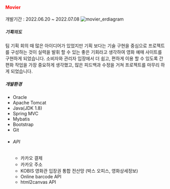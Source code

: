 <style>
	h4 {
		color: red;
	}
</style>
<h4>Movier</h4>
<time>개발기간 : 2022.06.20 ~ 2022.07.08</time>

<img alt="movier_erdiagram" src="https://user-images.githubusercontent.com/106262783/177227425-7eb50079-28bf-4d5a-acac-16f1a56258e5.png"/>

<h5>기획의도</h5>
<p>
팀 기획 회의 때 많은 아이디어가 있었지만
기획 보다는 기술 구현을 중심으로 프로젝트를 구성하는 것이
실력을 발휘 할 수 있는 좋은 기회라고 생각하여
영화 예매 사이트를 구현하게 되었습니다.
소비자와 관리자 입장에서 더 쉽고, 
편하게 이용 할 수 있도록 간편화 작업을 가장 중요하게 생각했고, 많은 피드백과 수정을 거쳐
프로젝트를 마무리 하게 되었습니다.
</p>

<h5>개발환경</h5>
<ul>
	<li>Oracle</li>
	<li>Apache Tomcat</li>
	<li>Java(JDK 1.8)</li>
	<li>Spring MVC</li>
	<li>Mybatis</li>
	<li>Bootstrap</li>
	<li>Git</li>
	<li>
		<h6>API</h6>
		<ul>
			<li>카카오 결제</li>
			<li>카카오 주소</li>
			<li>KOBIS 영화관 입장권 통합 전산망 (박스 오피스, 영화상세정보)</li>
			<li>Online barcode API</li>
			<li>html2canvas API</li>
		</ul>
	</li>
</ul>
